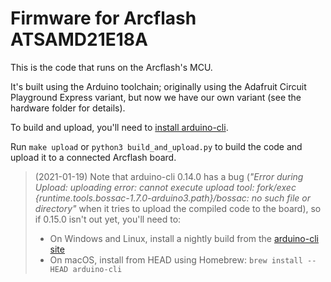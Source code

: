 # Firmware for Arcflash ATSAMD21E18A

This is the code that runs on the Arcflash's MCU.

It's built using the Arduino toolchain; originally using the Adafruit Circuit Playground Express variant, but now we have our own variant (see the hardware folder for details).

To build and upload, you'll need to [install arduino-cli](https://arduino.github.io/arduino-cli/installation/).

Run `make upload` or `python3 build_and_upload.py` to build the code and upload it to a connected Arcflash board.

> (2021-01-19) Note that arduino-cli 0.14.0 has a bug (*"Error during Upload: uploading error: cannot execute upload tool: fork/exec {runtime.tools.bossac-1.7.0-arduino3.path}/bossac: no such file or directory"* when it tries to upload the compiled code to the board), so if 0.15.0 isn't out yet, you'll need to:
>
> - On Windows and Linux, install a nightly build from the [arduino-cli site](https://arduino.github.io/arduino-cli/installation/)
> - On macOS, install from HEAD using Homebrew: `brew install --HEAD arduino-cli`

